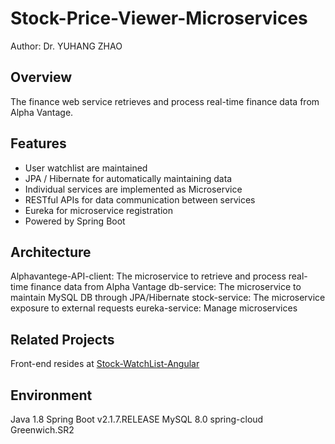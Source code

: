 # Stock-Price-Viewer-Microservices
Author: Dr. YUHANG ZHAO

## Overview
The finance web service retrieves and process real-time finance data from Alpha Vantage.

## Features
- User watchlist are maintained
- JPA / Hibernate for automatically maintaining data
- Individual services are implemented as Microservice
- RESTful APIs for data communication between services
- Eureka for microservice registration
- Powered by Spring Boot

## Architecture
Alphavantege-API-client: The microservice to retrieve and process real-time finance data from Alpha Vantage
db-service: The microservice to maintain MySQL DB through JPA/Hibernate
stock-service: The microservice exposure to external requests 
eureka-service: Manage microservices

## Related Projects
Front-end resides at [Stock-WatchList-Angular](https://github.com/yuhang2685/Stock-WatchList-Angular)

## Environment
Java 1.8
Spring Boot v2.1.7.RELEASE
MySQL 8.0
spring-cloud Greenwich.SR2
